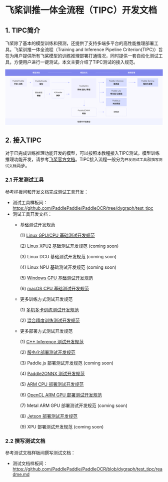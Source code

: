 # 飞桨训推一体全流程（TIPC）开发文档

## 1. TIPC简介

飞桨除了基本的模型训练和预测，还提供了支持多端多平台的高性能推理部署工具。飞桨训推一体全流程（Training and Inference Pipeline Criterion(TIPC)）旨在为用户提供所有飞桨模型的训练推理部署打通情况，同时提供一套自动化测试工具，方便用户进行一键测试。本文主要介绍了TIPC测试的接入规范。

<div align="center">
    <img src="tipc_guide.png" width="1000">
</div>

## 2. 接入TIPC

对于已完成训练推理功能开发的模型，可以按照本教程接入TIPC测试。模型训练推理功能开发，请参考[飞桨官方文档](https://www.paddlepaddle.org.cn/documentation/docs/zh/guides/index_cn.html)。TIPC接入流程一般分为`开发测试工具`和`撰写测试文档`两步。

### 2.1 开发测试工具

参考样板间和开发文档完成测试工具开发：

- 测试工具样板间：https://github.com/PaddlePaddle/PaddleOCR/tree/dygraph/test_tipc
- 测试工具开发文档：
    - 基础测试开发规范
    
      (1) [Linux GPU/CPU 基础测试开发规范](./development_specification_docs/train_infer_python.md)
      
      (2) Linux XPU2 基础测试开发规范 (coming soon)
      
      (3) Linux DCU 基础测试开发规范 (coming soon)
      
      (4) Linux NPU 基础测试开发规范 (coming soon)
      
      (5) [Windows GPU 基础测试开发规范](./development_specification_docs/Windows_train_infer_python.md)
      
      (6) [macOS CPU 基础测试开发规范](./development_specification_docs/Mac_train_infer_python.md)  
          
    - 更多训练方式测试开发规范

      (1) [多机多卡训练测试开发规范](./development_specification_docs/fleet_train_infer_python.md)
      
      (2) [混合精度训练测试开发规范](./development_specification_docs/amp_train_infer_python.md)
    
    - 更多部署方式测试开发规范 

      (1) [C++ Inference 测试开发规范](./development_specification_docs/inference_cpp.md)
      
      (2) [服务化部署测试开发规范](./development_specification_docs/serving.md)
      
      (3) Paddle.js 部署测试开发规范 (coming soon)
      
      (4) [Paddle2ONNX 测试开发规范](./development_specification_docs/paddle2onnx.md)
      
      (5) [ARM CPU 部署测试开发规范](./development_specification_docs/Lite_arm_cpu_cpp_infer.md)
      
      (6) [OpenCL ARM GPU 部署测试开发规范](./development_specification_docs/Lite_arm_gpu_opencl_cpp_infer.md)

      (7) Metal ARM GPU 部署测试开发规范 (coming soon)
      
      (8) [Jetson 部署测试开发规范](./development_specification_docs/Jeston_infer_python.md)
      
      (9) XPU 部署测试开发规范 (coming soon)
      

### 2.2 撰写测试文档

参考测试文档样板间撰写测试文档：

- 测试文档样板间：https://github.com/PaddlePaddle/PaddleOCR/blob/dygraph/test_tipc/readme.md

